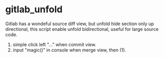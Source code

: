 # gitlab_unfold

Gitlab has a wondeful source diff view, but unfold hide section only up directional, this script enable unfold bidirectional, useful for large source code.

1. simple click left "..." when commit view.
2. input "magic()" in console when merge view, then (1).
